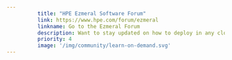 ```yaml
---
          title: "HPE Ezmeral Software Forum"
          link: https://www.hpe.com/forum/ezmeral
          linkname: Go to the Ezmeral Forum
          description: Want to stay updated on how to deploy in any cloud, on any hardware and is 100% open source Kubernetes? Join the discussion.
          priority: 4
          image: '/img/community/learn-on-demand.svg'
---
```

          